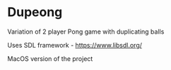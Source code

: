 # Dupeong
Variation of 2 player Pong game with duplicating balls

Uses SDL framework - https://www.libsdl.org/

MacOS version of the project
